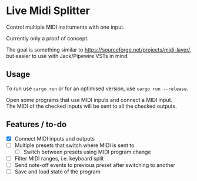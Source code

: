 # Live Midi Splitter

Control multiple MIDI instruments with one input.

Currently only a proof of concept.

The goal is something similar to https://sourceforge.net/projects/midi-layer/,
but easier to use with Jack/Pipewire VSTs in mind.

## Usage

To run use `cargo run` or for an optimised version, use `cargo run --release`.

Open some programs that use MIDI inputs and connect a MIDI input.  
The MIDI of the checked inputs will be sent to all the checked outputs.

## Features / to-do

- [X] Connect MIDI inputs and outputs
- [ ] Multiple presets that switch where MIDI is sent to
  - [ ] Switch between presets using MIDI program change
- [ ] Filter MIDI ranges, i.e. keyboard split
- [ ] Send note-off events to previous preset after switching to another
- [ ] Save and load state of the program